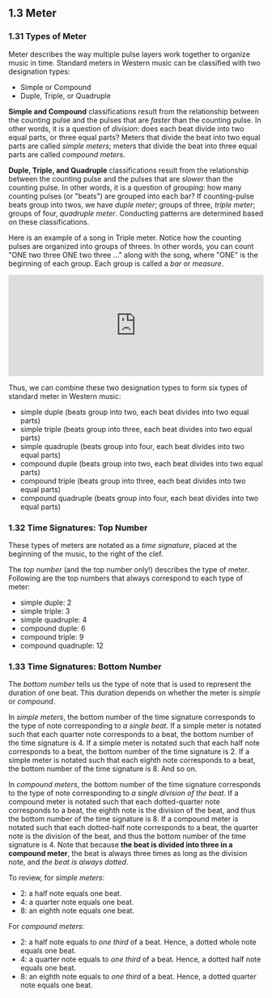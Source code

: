## 1.3 Meter

### 1.31 Types of Meter

Meter describes the way multiple pulse layers work together to organize music in time. Standard meters in Western music can be classified with two designation types:
* Simple or Compound
* Duple, Triple, or Quadruple

**Simple and Compound** classifications result from the relationship between the counting pulse and the pulses that are *faster* than the counting pulse. In other words, it is a question of *division*: does each beat divide into two equal parts, or three equal parts? Meters that divide the beat into two equal parts are called *simple meters*; meters that divide the beat into three equal parts are called *compound meters*.



**Duple, Triple, and Quadruple** classifications result from the relationship between the counting pulse and the pulses that are *slower* than the counting pulse. In other words, it is a question of *grouping*: how many counting pulses (or "beats") are grouped into each bar? If counting-pulse beats group into twos, we have *duple meter*; groups of three, *triple meter*; groups of four, *quadruple meter*. Conducting patterns are determined based on these classifications. 

Here is an example of a song in Triple meter. Notice how the counting pulses are organized into groups of threes. In other words, you can count "ONE two three ONE two three ..." along with the song, where "ONE" is the beginning of each group. Each group is called a *bar* or *measure*.

<iframe src="https://trinket.io/embed/music/bf0e3e3ec9" width="100%" height="200" frameborder="0" marginwidth="0" marginheight="0" allowfullscreen></iframe>

Thus, we can combine these two designation types to form six types of standard meter in Western music:

- simple duple (beats group into two, each beat divides into two equal parts)
- simple triple (beats group into three, each beat divides into two equal parts)
- simple quadruple (beats group into four, each beat divides into two equal parts)
- compound duple (beats group into two, each beat divides into two equal parts)
- compound triple (beats group into three, each beat divides into two equal parts)
- compound quadruple (beats group into four, each beat divides into two equal parts)


### 1.32 Time Signatures: Top Number

These types of meters are notated as a *time signature*, placed at the beginning of the music, to the right of the clef.

The *top number* (and the top number only!) describes the type of meter. Following are the top numbers that always correspond to each type of meter:

- simple duple: 2
- simple triple: 3
- simple quadruple: 4
- compound duple: 6
- compound triple: 9
- compound quadruple: 12


### 1.33 Time Signatures: Bottom Number

The *bottom number* tells us the type of note that is used to represent the duration of one beat. This duration depends on whether the meter is *simple* or *compound*.

In *simple meters*, the bottom number of the time signature corresponds to the type of note corresponding to *a single beat*. If a simple meter is notated such that each quarter note corresponds to a beat, the bottom number of the time signature is 4. If a simple meter is notated such that each half note corresponds to a beat, the bottom number of the time signature is 2. If a simple meter is notated such that each eighth note corresponds to a beat, the bottom number of the time signature is 8. And so on. 

In *compound meters*, the bottom number of the time signature corresponds to the type of note corresponding to *a single division of the beat*. If a compound meter is notated such that each dotted-quarter note corresponds to a beat, the eighth note is the division of the beat, and thus the bottom number of the time signature is 8. If a compound meter is notated such that each dotted-half note corresponds to a beat, the quarter note is the division of the beat, and thus the bottom number of the time signature is 4. Note that because **the beat is divided into three in a compound meter**, the beat is always three times as long as the division note, and *the beat is always dotted*.

To review, for *simple meters*:
- 2: a half note equals one beat.
- 4: a quarter note equals one beat.
- 8: an eighth note equals one beat.

For *compound meters*:
- 2: a half note equals to *one third* of a beat. Hence, a dotted whole note equals one beat.
- 4: a quarter note equals to *one third* of a beat. Hence, a dotted half note equals one beat.
- 8: an eighth note equals to *one third* of a beat. Hence, a dotted quarter note equals one beat.

